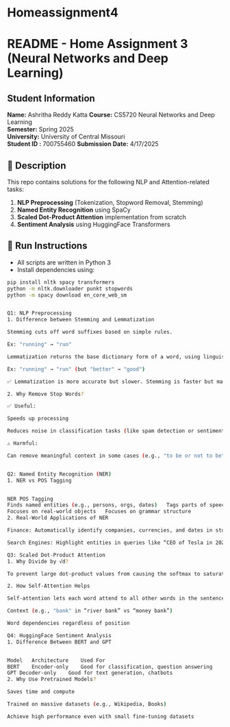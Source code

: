 # Homeassignment4
# README - Home Assignment 3 (Neural Networks and Deep Learning)

## Student Information
**Name:** Ashritha Reddy Katta
**Course:** CS5720 Neural Networks and Deep Learning  
**Semester:** Spring 2025  
**University:** University of Central Missouri  
**Student ID :** 700755460
**Submission Date:** 4/17/2025

## 🔧 Description

This repo contains solutions for the following NLP and Attention-related tasks:

1. **NLP Preprocessing** (Tokenization, Stopword Removal, Stemming)
2. **Named Entity Recognition** using SpaCy
3. **Scaled Dot-Product Attention** implementation from scratch
4. **Sentiment Analysis** using HuggingFace Transformers

## 🚀 Run Instructions

- All scripts are written in Python 3
- Install dependencies using:

```bash
pip install nltk spacy transformers
python -m nltk.downloader punkt stopwords
python -m spacy download en_core_web_sm


Q1: NLP Preprocessing
1. Difference between Stemming and Lemmatization

Stemming cuts off word suffixes based on simple rules.

Ex: "running" → "run"

Lemmatization returns the base dictionary form of a word, using linguistic knowledge.

Ex: "running" → "run" (but "better" → "good")

✅ Lemmatization is more accurate but slower. Stemming is faster but may not return valid words.

2. Why Remove Stop Words?

✅ Useful:

Speeds up processing

Reduces noise in classification tasks (like spam detection or sentiment analysis)

⚠️ Harmful:

Can remove meaningful context in some cases (e.g., "to be or not to be" — all are stop words!)


Q2: Named Entity Recognition (NER)
1. NER vs POS Tagging


NER	POS Tagging
Finds named entities (e.g., persons, orgs, dates)	Tags parts of speech (noun, verb, etc.)
Focuses on real-world objects	Focuses on grammar structure
2. Real-World Applications of NER

Finance: Automatically identify companies, currencies, and dates in stock market news.

Search Engines: Highlight entities in queries like “CEO of Tesla in 2022”.

Q3: Scaled Dot-Product Attention
1. Why Divide by √d?

To prevent large dot-product values from causing the softmax to saturate, which would result in tiny gradients and hurt learning. Dividing by √d (where d = key size) keeps values well-scaled.

2. How Self-Attention Helps

Self-attention lets each word attend to all other words in the sentence — so the model can learn:

Context (e.g., "bank" in “river bank” vs “money bank”)

Word dependencies regardless of position

Q4: HuggingFace Sentiment Analysis
1. Difference Between BERT and GPT


Model	Architecture	Used For
BERT	Encoder-only	Good for classification, question answering
GPT	Decoder-only	Good for text generation, chatbots
2. Why Use Pretrained Models?

Saves time and compute

Trained on massive datasets (e.g., Wikipedia, Books)

Achieve high performance even with small fine-tuning datasets
